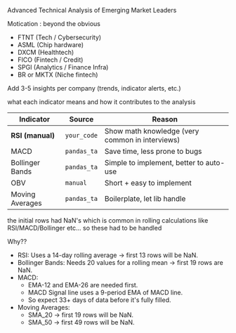 Advanced Technical Analysis of Emerging Market Leaders

Motication : beyond the obvious

* FTNT (Tech / Cybersecurity)
* ASML (Chip hardware)
* DXCM (Healthtech)
* FICO (Fintech / Credit)
* SPGI (Analytics / Finance Infra)
* BR or MKTX (Niche fintech)

Add 3-5 insights per company (trends, indicator alerts, etc.)

what each indicator means and how it contributes to the analysis

| Indicator        | Source      | Reason                                          |
| ---------------- | ----------- | ----------------------------------------------- |
| **RSI (manual)** | `your_code` | Show math knowledge (very common in interviews) |
| MACD             | `pandas_ta` | Save time, less prone to bugs                   |
| Bollinger Bands  | `pandas_ta` | Simple to implement, better to auto-use           |
| OBV              | `manual`    | Short + easy to implement                        |
| Moving Averages  | `pandas_ta` | Boilerplate, let lib handle                      


the initial rows had NaN's which is common in rolling calculations like RSI/MACD/Bollinger etc... so these had to be handled

Why??
* RSI: Uses a 14-day rolling average → first 13 rows will be NaN.
* Bollinger Bands: Needs 20 values for a rolling mean → first 19    rows are NaN.
* MACD:
    * EMA-12 and EMA-26 are needed first.
    * MACD Signal line uses a 9-period EMA of MACD line.
    * So expect 33+ days of data before it's fully filled.
* Moving Averages:
    * SMA_20 → first 19 rows will be NaN.
    * SMA_50 → first 49 rows will be NaN.